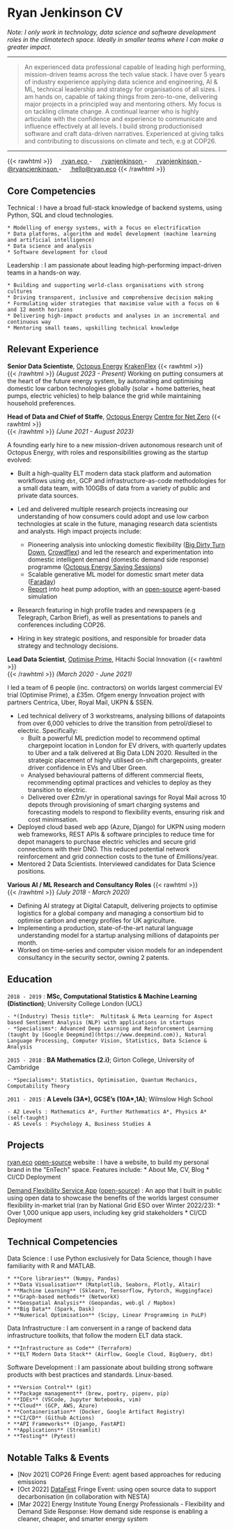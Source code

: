 Ryan Jenkinson CV
=================

_Note: I only work in technology, data science and software development roles in the climatetech space. Ideally in smaller teams where I can make a greater impact._

----

> An experienced data professional capable of leading high performing, mission-driven teams across the tech value stack.
I have over 5 years of industry experience applying data science and engineering, AI & ML, technical leadership and strategy for organisations of all sizes. I am hands on, capable of taking things from zero-to-one, delivering major projects in a principled way and mentoring others. My focus is on tackling climate change. A continual learner who is highly articulate with the confidence and experience to communicate and influence effectively at all levels. I build strong productionised software and craft data-driven narratives. Experienced at giving talks and contributing to discussions on climate and tech, e.g at COP26.

----

<!-- Fancy icons at the top of my CV -->
{{< rawhtml >}}
<a href="https://ryan.eco">
<img src="https://raw.githubusercontent.com/FortAwesome/Font-Awesome/6.x/svgs/brands/chrome.svg" width="15" height="15" style="vertical-align:middle; display:inline;"> ryan.eco </a> -
<a href="https://www.github.com/RyanJenkinson">
<img src="https://raw.githubusercontent.com/FortAwesome/Font-Awesome/6.x/svgs/brands/github.svg" width="15" height="15" style="vertical-align:middle; display:inline;"> ryanjenkinson </a> -
<a href="https://www.linkedin.com/in/RyanJenkinson">
<img src="https://raw.githubusercontent.com/FortAwesome/Font-Awesome/6.x/svgs/brands/linkedin.svg" width="15" height="15" style="vertical-align:middle; display:inline;"> ryanjenkinson </a> -
<a href="https://twitter.com/ryancjenkinson">
<img src="https://raw.githubusercontent.com/FortAwesome/Font-Awesome/6.x/svgs/brands/twitter.svg" width="15" height="15" style="vertical-align:middle; display:inline;"> @ryancjenkinson </a> -
<a href="mailto:hello@ryan.eco">
<img src="https://raw.githubusercontent.com/FortAwesome/Font-Awesome/6.x/svgs/regular/envelope.svg" width="15" height="15" style="vertical-align:middle; display:inline;"> hello@ryan.eco </a>
{{< /rawhtml >}}

<!-- <img src="https://raw.githubusercontent.com/FortAwesome/Font-Awesome/6.x/svgs/solid/phone.svg" width="10" height="10" style="vertical-align:middle; display:inline;"> +44 (0) {{ Phone number available on request }} - 
<img src="https://raw.githubusercontent.com/FortAwesome/Font-Awesome/6.x/svgs/solid/location-pin.svg" width="10" height="10" style="vertical-align:middle; display:inline;"> {{ Address available on request }} -->

Core Competencies
--------------------

Technical
:   I have a broad full-stack knowledge of backend systems, using Python, SQL and cloud technologies.

    * Modelling of energy systems, with a focus on electrification
    * Data platforms, algorithm and model development (machine learning and artificial intelligence)
    * Data science and analysis
    * Software development for cloud

Leadership
:   I am passionate about leading high-performing impact-driven teams in a hands-on way.

    * Building and supporting world-class organisations with strong cultures
    * Driving transparent, inclusive and comprehensive decision making
    * Formulating wider strategies that maximise value with a focus on 6 and 12 month horizons
    * Delivering high-impact products and analyses in an incremental and continuous way
    * Mentoring small teams, upskilling technical knowledge

<!-- TODO: Make a lot easier to read and digest -->

Relevant Experience
----------

**Senior Data Scientiste**, [Octopus Energy](https://octopus.energy) [KrakenFlex](https://www.krakenflex.com)
{{< rawhtml >}}
<br />
{{< /rawhtml >}}
_(August 2023 - Present)_
Working on putting consumers at the heart of the future energy system, by automating and optimising domestic low carbon technologies globally (solar + home batteries, heat pumps, electric vehicles) to help balance the grid while maintaining household preferences.


**Head of Data and Chief of Staffe**, [Octopus Energy](https://octopus.energy) [Centre for Net Zero](https://centrefornetzero.org)
{{< rawhtml >}}
<br />
{{< /rawhtml >}}
_(June 2021 - August 2023)_

A founding early hire to a new mission-driven autonomous research unit of Octopus Energy, with roles and responsibilities growing as the startup evolved:

* Built a high-quality ELT modern data stack platform and automation workflows using `dbt`, GCP and infrastructure-as-code methodologies for a small data team, with 100GBs of data from a variety of public and private data sources.

* Led and delivered multiple research projects increasing our understanding of how consumers could adopt and use low carbon technologies at scale in the future, managing research data scientists and analysts. High impact projects include:
  * Pioneering analysis into unlocking domestic flexibility ([Big Dirty Turn Down](https://octopus.energy/blog/the-big-dirty-reveal/), [Crowdflex](https://www.nationalgrideso.com/future-energy/virtual-energy-system/crowdflex)) and led the research and experimentation into domestic intelligent demand (domestic demand side response) programme ([Octopus Energy Saving Sessions](https://octopus.energy/blog/octopus-energy-saving-sessions/))
  * Scalable generative ML model for domestic smart meter data ([Faraday](https://medium.com/the-centre-for-net-zero-tech-blog/introducing-faraday-our-smart-meter-load-profile-generating-tool-98bfbdce6a13))
  * [Report](https://www.centrefornetzero.org/res/hitting-the-target/) into heat pump adoption, with an [open-source](https://github.com/centrefornetzero/domestic-heating-abm) agent-based simulation

* Research featuring in high profile trades and newspapers (e.g Telegraph, Carbon Brief), as well as presentations to panels and conferences including COP26.

* Hiring in key strategic positions, and responsible for broader data strategy and technology decisions.

**Lead Data Scientist**, [Optimise Prime](https://www.optimise-prime.com), Hitachi Social Innovation
{{< rawhtml >}}
<br />
{{< /rawhtml >}}
_(March 2020 - June 2021)_

I led a team of 6 people (inc. contractors) on worlds largest commercial EV trial (Optimise Prime), a £35m. Ofgem energy Innvoation project with partners Centrica, Uber, Royal Mail, UKPN & SSEN.

* Led technical delivery of 3 workstreams, analysing billions of datapoints from over 6,000 vehicles to drive the transition from petrol/diesel to electric. Specifically:
  * Built a powerful ML prediction model to recommend optimal chargepoint location in London for EV drivers, with quarterly updates to Uber and a talk delivered at Big Data LDN 2020. Resulted in the strategic placement of highly utilised on-shift chargepoints, greater driver confidence in EVs and Uber Green.
  * Analysed behavioural patterns of different commercial fleets, recommending optimal practices and vehicles to deploy as they transition to electric.
  * Delivered over £2m/yr in operational savings for Royal Mail across 10 depots through provisioning of smart charging systems and forecasting models to respond to flexibility events, ensuring risk and cost minimsation.
* Deployed cloud based web app (Azure, Django) for UKPN using modern web frameworks, REST APIs & software principles to reduce time for depot managers to purchase electric vehicles and secure grid connections with their DNO. This reduced potential network reinforcement and grid connection costs to the tune of £millions/year.
* Mentored 2 Data Scientists. Interviewed candidates for Data Science positions.

**Various AI / ML Research and Consultancy Roles**
{{< rawhtml >}}
<br />
{{< /rawhtml >}}
_(July 2018 - March 2020)_

* Defining AI strategy at Digital Catapult, delivering projects to optimise logistics for a global company and managing a consortium bid to optimise carbon and energy profiles for UK agriculture.
* Implementing a production, state-of-the-art natural language understanding model for a startup analysing millions of datapoints per month.
* Worked on time-series and computer vision models for an independent consultancy in the security sector, owning 2 patents.

Education
---------

`2018 - 2019`
:   **MSc, Computational Statistics & Machine Learning (Distinction)**; University College London (UCL)

    - *(Industry) Thesis title*:  Multitask & Meta Learning for Aspect based Sentiment Analysis (NLP) with applications in startups
    - *Specialisms*: Advanced Deep Learning and Reinforcement Learning (taught by [Google Deepmind](https://www.deepmind.com)), Natural Language Processing, Computer Vision, Statistics, Data Science & Analysis

`2015 - 2018`
:   **BA Mathematics (2.i)**; Girton College, University of Cambridge

    - *Specialisms*: Statistics, Optimisation, Quantum Mechanics, Computability Theory

`2011 - 2015`
:   **A Levels (3A\*), GCSE’s (10A\*,1A)**; Wilmslow High School

    - A2 Levels : Mathematics A*, Further Mathematics A*, Physics A* (self-taught)
    - AS Levels : Psychology A, Business Studies A

Projects
--------------------
<!-- markdownlint-disable -->
[ryan.eco](https://ryan.eco) [open-source](https://github.com/ryanjenkinson/website) website
:   I have a website, to build my personal brand in the "EnTech" space. Features include:
    * About Me, CV, Blog
    * CI/CD Deployment

[Demand Flexibility Service App](https://ryanjenkinson-consumerflex-dfs.streamlit.app) ([open-source](https://github.com/ryanjenkinson/website))
:   An app that I built in public using open data to showcase the benefits of the worlds largest consumer flexibility in-market trial (ran by National Grid ESO over Winter 2022/23):
    * Over 1,000 unique app users, including key grid stakeholders
    * CI/CD Deployment
<!-- markdownlint-enable -->
Technical Competencies
--------------------

Data Science
:   I use Python exclusively for Data Science, though I have familiarity with R and MATLAB.

    * **Core libraries** (Numpy, Pandas)
    * **Data Visualisation** (Matplotlib, Seaborn, Plotly, Altair)
    * **Machine Learning** (Sklearn, Tensorflow, Pytorch, Huggingface)
    * **Graph-based methods** (NetworkX)
    * **Geospatial Analysis** (Geopandas, web.gl / Mapbox)
    * **Big Data** (Spark, Dask)
    * **Numerical Optimisation** (Scipy, Linear Programming in PuLP)

Data Infrastructure
:   I am conversent in a range of backend data infrastructure toolkits, that follow the modern ELT data stack.

    * **Infrastructure as Code** (Terraform)
    * **ELT Modern Data Stack** (Airflow, Google Cloud, BigQuery, dbt)

Software Development
:   I am passionate about building strong software products with best practices and standards. Linux-based.

    * **Version Control** (git)
    * **Package management** (brew, poetry, pipenv, pip)
    * **IDEs** (VSCode, Jupyter Notebooks, vim)
    * **Cloud** (GCP, AWS, Azure)
    * **Containerisation** (Docker, Google Artifact Registry)
    * **CI/CD** (Github Actions)
    * **API Frameworks** (Django, FastAPI)
    * **Applications** (Streamlit)
    * **Testing** (Pytest)

Notable Talks & Events
--------------------

* [Nov 2021] COP26 Fringe Event: agent based approaches for reducing emissions
* [Oct 2022] [DataFest](https://datafest.global/datafest-fringe-2022/) Fringe Event: using open source data to support decarbonisation (in collaboration with NESTA)
* [Mar 2022] Energy Institute Young Energy Professionals - Flexibility and Demand Side Response: How demand side response is enabling a cleaner, cheaper, and smarter energy system

<!-- Achievements
------------ -->
